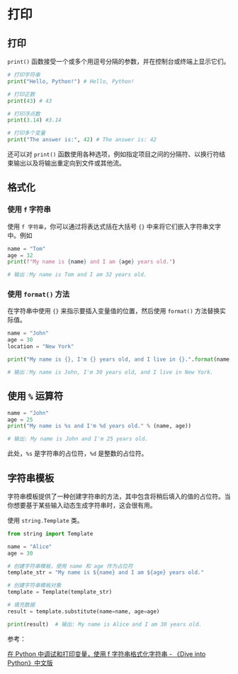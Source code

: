 # 打印

## 打印

`print()` 函数接受一个或多个用逗号分隔的参数，并在控制台或终端上显示它们。

```python
# 打印字符串
print("Hello, Python!") # Hello, Python!

# 打印正数
print(43) # 43

# 打印浮点数
print(3.14) #3.14

# 打印多个变量
print("The answer is:", 42) # The answer is: 42
```

还可以对 `print()` 函数使用各种选项，例如指定项目之间的分隔符、以换行符结束输出以及将输出重定向到文件或其他流。

## 格式化

### 使用 `f` 字符串

使用 `f 字符串`，你可以通过将表达式括在大括号 `{}` 中来将它们嵌入字符串文字中。例如

```python
name = "Tom"
age = 32
print(f"My name is {name} and I am {age} years old.")

# 输出：My name is Tom and I am 32 years old.
```

### 使用 `format()` 方法

在字符串中使用 `{}` 来指示要插入变量值的位置，然后使用 `format()` 方法替换实际值。

```python
name = "John"
age = 30
location = "New York"

print("My name is {}, I'm {} years old, and I live in {}.".format(name, age, location))

# 输出：My name is John, I'm 30 years old, and I live in New York.
```

## 使用 `%` 运算符

```python
name = "John"
age = 25
print("My name is %s and I'm %d years old." % (name, age)) 

# 输出: My name is John and I'm 25 years old.
```

此处，`%s` 是字符串的占位符，`%d` 是整数的占位符。

## 字符串模板

字符串模板提供了一种创建字符串的方法，其中包含将稍后填入的值的占位符。当你想要基于某些输入动态生成字符串时，这会很有用。

使用 `string.Template` 类。

```python
from string import Template

name = "Alice"
age = 30

# 创建字符串模板，使用 name 和 age 作为占位符
template_str = "My name is ${name} and I am ${age} years old."

# 创建字符串模板对象
template = Template(template_str)

# 填充数据
result = template.substitute(name=name, age=age)

print(result)  # 输出: My name is Alice and I am 30 years old.
```

参考：

[在 Python 中调试和打印变量，使用 f 字符串格式化字符串 - 《Dive into Python》中文版](https://diveintopython.cn/learn/variables/print)
